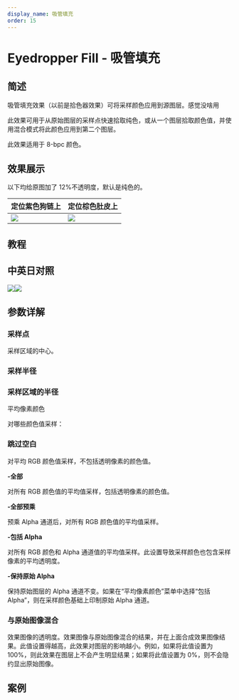 ```yaml
---
display_name: 吸管填充
order: 15
---
```


# Eyedropper Fill - 吸管填充

## 简述

吸管填充效果（以前是拾色器效果）可将采样颜色应用到源图层。感觉没啥用

此效果可用于从原始图层的采样点快速拾取纯色，或从一个图层拾取颜色值，并使用混合模式将此颜色应用到第二个图层。

此效果适用于 8-bpc 颜色。

## 效果展示

以下均给原图加了 12%不透明度，默认是纯色的。

| 定位紫色狗链上                                  | 定位棕色肚皮上 |
| ----------------------------------------------- | -------------- |
| ![](https://cdn.yuelili.com/20211230154014.png) |![](https://cdn.yuelili.com/20211230154052.png)|

## 教程

## 中英日对照

![](https://mir.yuelili.com/user/AE/effects/AE-Effects-Generate-Eyedropper_Fill.png)![](https://mir.yuelili.com/user/AE/effects/AE-Effects-Generate-Eyedropper_Fill_cn.png)

## 参数详解

### 采样点

采样区域的中心。

### 采样半径

### 采样区域的半径

平均像素颜色

对哪些颜色值采样：

### 跳过空白

对平均 RGB 颜色值采样，不包括透明像素的颜色值。

**-全部**

对所有 RGB 颜色值的平均值采样，包括透明像素的颜色值。

**-全部预乘**

预乘 Alpha 通道后，对所有 RGB 颜色值的平均值采样。

**-包括 Alpha**

对所有 RGB 颜色和 Alpha 通道值的平均值采样。此设置导致采样颜色也包含采样像素的平均透明度。

**-保持原始 Alpha**

保持原始图层的 Alpha 通道不变。如果在“平均像素颜色”菜单中选择“包括 Alpha”，则在采样颜色基础上印制原始 Alpha 通道。

### 与原始图像混合

效果图像的透明度。效果图像与原始图像混合的结果，并在上面合成效果图像结果。此值设置得越高，此效果对图层的影响越小。例如，如果将此值设置为
100%，则此效果在图层上不会产生明显结果；如果将此值设置为 0%，则不会隐约显出原始图像。

## 案例
